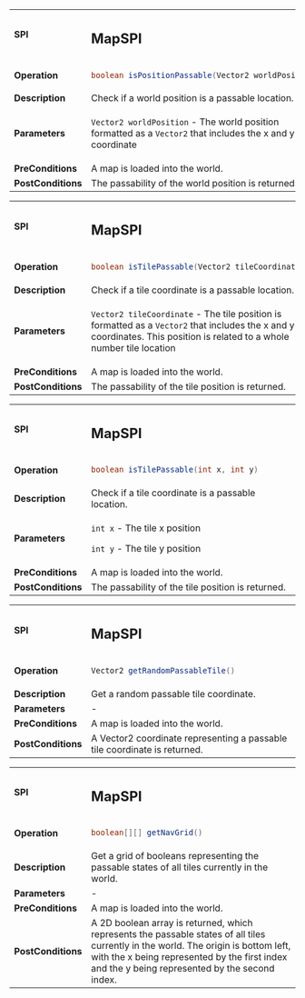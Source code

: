 <table>
<tbody>
<tr>
<td><strong>SPI</strong></td>
<td><h2>MapSPI</h2></td>
</tr>
<tr>
<td><Strong>Operation</strong></td>
    <td>

```java
boolean isPositionPassable(Vector2 worldPosition)
```
</td>
</tr>
<tr>
<td><Strong>Description</strong></td>
<td>Check if a world position is a passable location.</td>
</tr>
<tr>
<td><Strong>Parameters</strong></td>
<td>

`Vector2 worldPosition` - The world position formatted as a `Vector2` that includes the x and y coordinate</td>
</tr>
<tr>
<td><Strong>PreConditions</strong></td>
<td>A map is loaded into the world.
</td>
</tr>
<tr>
<td><Strong>PostConditions</strong></td>
<td>The passability of the world position is returned.
</td>
</tr>
</tbody>
</table>

<table>
<tbody>
<tr>
<td><strong>SPI</strong></td>
<td><h2>MapSPI</h2></td>
</tr>
<tr>
<td><Strong>Operation</strong></td>
    <td>

```java
boolean isTilePassable(Vector2 tileCoordinate)
```
</td>
</tr>
<tr>
<td><Strong>Description</strong></td>
<td>Check if a tile coordinate is a passable location.</td>
</tr>
<tr>
<td><Strong>Parameters</strong></td>
<td>

`Vector2 tileCoordinate` - The tile position is formatted as a `Vector2` that includes the x and y coordinates. This position is related to a whole number tile location</td>
</tr>
<tr>
<td><Strong>PreConditions</strong></td>
<td>A map is loaded into the world.
</td>
</tr>
<tr>
<td><Strong>PostConditions</strong></td>
<td>The passability of the tile position is returned.
</td>
</tr>
</tbody>
</table>

<table>
<tbody>
<tr>
<td><strong>SPI</strong></td>
<td><h2>MapSPI</h2></td>
</tr>
<tr>
<td><Strong>Operation</strong></td>
    <td>

```java
boolean isTilePassable(int x, int y)
```
</td>
</tr>
<tr>
<td><Strong>Description</strong></td>
<td>Check if a tile coordinate is a passable location.</td>
</tr>
<tr>
<td><Strong>Parameters</strong></td>
<td>

`int x` - The tile x position

`int y` - The tile y position</td>
</tr>
<tr>
<td><Strong>PreConditions</strong></td>
<td>A map is loaded into the world.
</td>
</tr>
<tr>
<td><Strong>PostConditions</strong></td>
<td>The passability of the tile position is returned.
</td>
</tr>
</tbody>
</table>

<table>
<tbody>
<tr>
<td><strong>SPI</strong></td>
<td><h2>MapSPI</h2></td>
</tr>
<tr>
<td><Strong>Operation</strong></td>
    <td>

```java
Vector2 getRandomPassableTile()
```
</td>
</tr>
<tr>
<td><Strong>Description</strong></td>
<td>Get a random passable tile coordinate.</td>
</tr>
<tr>
<td><Strong>Parameters</strong></td>
<td>-</td>
</tr>
<tr>
<td><Strong>PreConditions</strong></td>
<td>A map is loaded into the world.
</td>
</tr>
<tr>
<td><Strong>PostConditions</strong></td>
<td>A Vector2 coordinate representing a passable tile coordinate is returned.
</td>
</tr>
</tbody>
</table>

<table>
<tbody>
<tr>
<td><strong>SPI</strong></td>
<td><h2>MapSPI</h2></td>
</tr>
<tr>
<td><Strong>Operation</strong></td>
    <td>

```java
boolean[][] getNavGrid()
```
</td>
</tr>
<tr>
<td><Strong>Description</strong></td>
<td>Get a grid of booleans representing the passable states of all tiles currently in the world.</td>
</tr>
<tr>
<td><Strong>Parameters</strong></td>
<td>-</td>
</tr>
<tr>
<td><Strong>PreConditions</strong></td>
<td>A map is loaded into the world.
</td>
</tr>
<tr>
<td><Strong>PostConditions</strong></td>
<td>A 2D boolean array is returned, which represents the passable states of all tiles currently in the world. The origin is bottom left, with the x being represented by the first index and the y being represented by the second index.
</td>
</tr>
</tbody>
</table>
